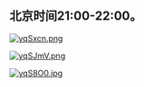 ## 北京时间21:00-22:00。

[![yqSxcn.png](https://s3.ax1x.com/2021/02/23/yqSxcn.png)](https://imgchr.com/i/yqSxcn)

[![yqSJmV.png](https://s3.ax1x.com/2021/02/23/yqSJmV.png)](https://imgchr.com/i/yqSJmV)

[![yqS8O0.jpg](https://s3.ax1x.com/2021/02/23/yqS8O0.jpg)](https://imgchr.com/i/yqS8O0)